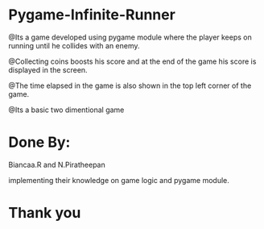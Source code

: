 # Pygame-Infinite-Runner 
@Its a game developed using pygame module where the player keeps on running until he collides with an enemy.

@Collecting coins boosts his score and at the end of the game his score is displayed in the screen.

@The time elapsed in the game is also shown in the top left corner of the game.

@Its a basic two dimentional game 

# Done By:

Biancaa.R and N.Piratheepan 

implementing their knowledge on game logic and pygame module.

# Thank you
